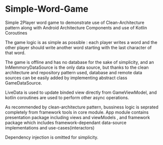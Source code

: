 # Simple-Word-Game
Simple 2Player word game to demonstrate use of  Clean-Architecture pattern along with Android Architecture Components and use of Kotlin Coroutines

The game logic is as simple as possible : each player writes a word and the other player should write another word starting with the last character of that word.

The game is offline and has no database for the sake of simplicity, and an InMemmoryDataSource is the only data source,
but thanks to the clean architecture and repository pattern used, database and remote data sources can be easily added by implementing abstract class GameDataSource.

LiveData is used to update binded view directly from GameViewModel, and kotlin coroutines are used to perform other async operations.

As recommended by clean-architecture pattern, bussiness logic is seprated completely from framework tools in core module.
App module contains presentation package including views and viewModels , and framework package which includes framework-dependant data-source implementations and use-cases(interactors)

Dependency injection is omitted for simplicity.
